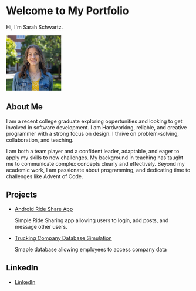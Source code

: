 # Welcome to My Portfolio
Hi, I'm Sarah Schwartz. <!-- Replace [Your Name] with your real name -->

<img src="Square Headshot.jpg" alt="Sarah Schwartz" style="width:150px;">


## About Me
I am a recent college graduate exploring oppertunities and looking to get involved in software development. I am Hardworking, reliable, and creative programmer with a strong focus on design. I thrive on problem-solving, collaboration, and teaching.

I am both a team player and a confident leader, adaptable, and eager to apply my skills to new challenges. My background in teaching has taught me to communicate complex concepts clearly and effectively. Beyond my academic work, I am passionate about programming, and dedicating time to challenges like Advent of Code.
 <!-- Replace with a short description about you -->
## Projects

- [Android Ride Share App](https://github.com/sampjvv/WheatonRideShare)
  
   Simple Ride Sharing app allowing users to login, add posts, and message other users.

  
- [Trucking Company Database Simulation](https://github.com/schwar78/DB-Project)
  
  Smaple database allowing employees to access company data

## LinkedIn
- [LinkedIn](https://www.linkedin.com/in/sarah-schwartz-6bb8a527b/) <!-- Replace with your LinkedIn link --> <!-- Replace with your Twitter link, if you want -->



